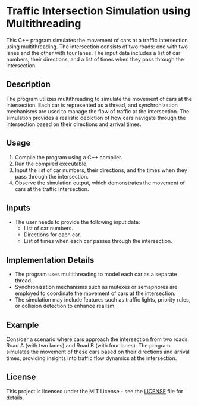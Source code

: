 # Traffic Intersection Simulation using Multithreading

This C++ program simulates the movement of cars at a traffic intersection using multithreading. The intersection consists of two roads: one with two lanes and the other with four lanes. The input data includes a list of car numbers, their directions, and a list of times when they pass through the intersection.

## Description

The program utilizes multithreading to simulate the movement of cars at the intersection. Each car is represented as a thread, and synchronization mechanisms are used to manage the flow of traffic at the intersection. The simulation provides a realistic depiction of how cars navigate through the intersection based on their directions and arrival times.

## Usage

1. Compile the program using a C++ compiler.
2. Run the compiled executable.
3. Input the list of car numbers, their directions, and the times when they pass through the intersection.
4. Observe the simulation output, which demonstrates the movement of cars at the traffic intersection.

## Inputs

- The user needs to provide the following input data:
  - List of car numbers.
  - Directions for each car.
  - List of times when each car passes through the intersection.

## Implementation Details

- The program uses multithreading to model each car as a separate thread.
- Synchronization mechanisms such as mutexes or semaphores are employed to coordinate the movement of cars at the intersection.
- The simulation may include features such as traffic lights, priority rules, or collision detection to enhance realism.

## Example

Consider a scenario where cars approach the intersection from two roads: Road A (with two lanes) and Road B (with four lanes). The program simulates the movement of these cars based on their directions and arrival times, providing insights into traffic flow dynamics at the intersection.

## License

This project is licensed under the MIT License - see the [LICENSE](LICENSE) file for details.
